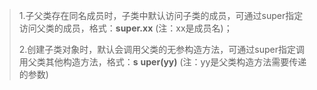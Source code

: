 > 1.子父类存在同名成员时，子类中默认访问子类的成员，可通过super指定访问父类的成员，格式：**super.xx** (注：xx是成员名)；
>
> 2.创建子类对象时，默认会调用父类的无参构造方法，可通过super指定调用父类其他构造方法，格式：**s** **uper(yy)** (注：yy是父类构造方法需要传递的参数)